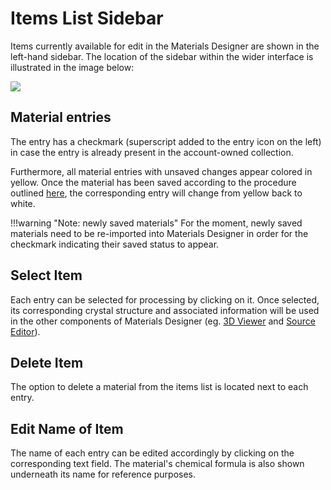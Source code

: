 # Items List Sidebar

Items currently available for edit in the Materials Designer are shown in the left-hand sidebar. The location of the sidebar within the wider interface is illustrated in the image below:

<img src="/images/materials-designer/sidebar-list-items.png"/>

## Material entries

The entry has a checkmark <i class="zmdi zmdi-check zmdi-hc-border"></i> (superscript added to the entry icon on the left) in case the entry is already present in the account-owned collection.

Furthermore, all material entries with unsaved changes appear colored in yellow. Once the material has been saved according to the procedure outlined [here](header-menu/input-output/save.md), the corresponding entry will change from yellow back to white.

!!!warning "Note: newly saved materials"
    For the moment, newly saved materials need to be re-imported into Materials Designer in order for the checkmark indicating their saved status to appear.

## Select Item

Each entry can be selected for processing by clicking on it. Once selected, its corresponding crystal structure and associated information will be used in the other components of Materials Designer (eg. [3D Viewer](../materials-designer/3d-editor.md) and [Source Editor](../materials-designer/source-editor.md)).

## Delete Item

The option to delete <i class="zmdi zmdi-delete zmdi-hc-border"></i> a material from the items list is located next to each entry. 

## Edit Name of Item

The name of each entry can be edited accordingly by clicking on the corresponding text field. The material's chemical formula is also shown underneath its name for reference purposes. 
